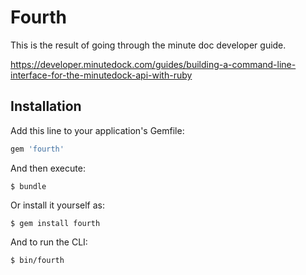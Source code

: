 # Fourth

This is the result of going through the minute doc developer guide.

https://developer.minutedock.com/guides/building-a-command-line-interface-for-the-minutedock-api-with-ruby

## Installation

Add this line to your application's Gemfile:

```ruby
gem 'fourth'
```

And then execute:

    $ bundle

Or install it yourself as:

    $ gem install fourth

And to run the CLI:

    $ bin/fourth
